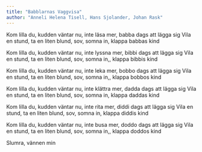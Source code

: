 ```yaml
---
title: "Babblarnas Vaggvisa"
author: "Anneli Helena Tisell, Hans Sjolander, Johan Rask"
---
```


Kom lilla du, kudden väntar nu,
inte läsa mer, babba dags att lägga sig
Vila en stund, ta en liten blund,
sov, somna in, klappa babbas kind

Kom lilla du, kudden väntar nu,
inte lyssna mer, bibbi dags att lägga sig
Vila en stund, ta en liten blund,
sov, somna in,, klappa bibbis kind

Kom lilla du, kudden väntar nu,
inte leka mer, bobbo dags att lägga sig
Vila en stund, ta en liten blund,
sov, somna in,, klappa bobbos kind

Kom lilla du, kudden väntar nu,
inte klättra mer, dadda dags att lägga sig
Vila en stund, ta en liten blund,
sov, somna in, klappa daddas kind

Kom lilla du, kudden väntar nu,
inte rita mer, diddi dags att lägga sig
Vila en stund, ta en liten blund,
sov, somna in, klappa diddis kind

Kom lilla du, kudden väntar nu,
inte busa mer, doddo dags att lägga sig
Vila en stund, ta en liten blund,
sov, somna in,, klappa doddos kind

Slumra, vännen min
